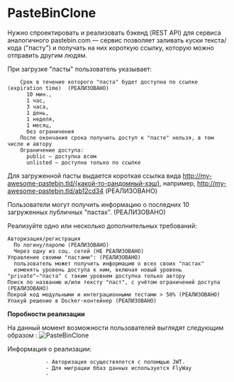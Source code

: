 # PasteBinClone

Нужно спроектировать и реализовать бэкенд (REST API) для сервиса аналогичного pastebin.com — сервис позволяет заливать куски текста/кода ("пасту") и получать на них короткую ссылку, которую можно отправить другим людям.

При загрузке "пасты" пользователь указывает:

        Срок в течение которого "паста" будет доступна по ссылке (expiration time)  (РЕАЛИЗОВАНО)
          10 мин.,
          1 час, 
          3 часа, 
          1 день, 
          1 неделя, 
          1 месяц, 
          без ограничения 
        После окончания срока получить доступ к "пасте" нельзя, в том числе и автору
        Ограничение доступа:
          public — доступна всем
          unlisted — доступна только по ссылке

Для загруженной пасты выдается короткая ссылка вида http://my-awesome-pastebin.tld/{какой-то-рандомный-хэш}, например, http://my-awesome-pastebin.tld/ab12cd34 (РЕАЛИЗОВАНО)

Пользователи могут получить информацию о последних 10 загруженных публичных "пастах". (РЕАЛИЗОВАНО)

Реализуйте одно или несколько дополнительных требований:

    Авторизация/регистрация
      По логину/паролю (РЕАЛИЗОВАНО)
      Через одну из соц. сетей (НЕ РЕАЛИЗОВАНО)
    Управление своими "пастами": (РЕАЛИЗОВАНО)
      пользователь может получить информацию о всех своих "пастах" 
      изменять уровень доступа к ним, включая новый уровень "private"—"паста" с таким уровнем доступна только автору 
    Поиск по названию и/или тексту "паст", с учётом ограничений доступа (РЕАЛИЗОВАНО)
    Покрой код модульными и интеграционными тестами > 50% (РЕАЛИЗОВАНО)
    Упакуй решение в Docker-контейнер (РЕАЛИЗОВАНО)

**Поробности реализации**

  На данный момент  возможности пользователей выглядят следующим образом :
  ![PasteBinClone](https://user-images.githubusercontent.com/59206194/118065190-c5e5cb80-b3c6-11eb-8f59-7220fd24d123.png)

  Информация о реализации:
        
                - Авторизация осуществялется с попомщью JWT.
                - Для миграции ббаз данных используется FlyWay
                - 
